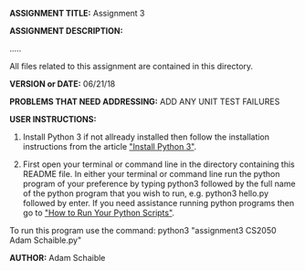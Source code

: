 **ASSIGNMENT TITLE:** Assignment 3

**ASSIGNMENT DESCRIPTION:**

.....

All files related to this assignment are contained in this directory.

**VERSION or DATE:** 06/21/18

**PROBLEMS THAT NEED ADDRESSING:** ADD ANY UNIT TEST FAILURES

**USER INSTRUCTIONS:** 

1) Install Python 3 if not allready installed then follow the installation instructions from the article ["Install Python 3"](https://installpython3.com/).

2) First open your terminal or command line in the directory containing this README file. In either your terminal or command line run the python program of your preference by typing python3 followed by the full name of the python program that you wish to run, e.g. python3 hello.py followed by enter. If you need assistance running python programs then go to ["How to Run Your Python Scripts"](https://realpython.com/run-python-scripts/).

To run this program use the command:
python3 "assignment3 CS2050 Adam Schaible.py"

**AUTHOR:** Adam Schaible
